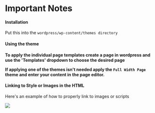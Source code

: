 <h1>Important Notes</h1>
<h4> Installation</h4>
<p>Put this into the <code>wordpress/wp-content/themes directory</code></p>
<h4>Using the theme<h4>
<p>To apply the individual page templates create a page in wordpress and use the 'Templates' dropdown to choose the desired page</p>
<p>If applying one of the themes isn't needed apply the <code>Full Width Page</code> theme and enter your content in the page editor.</p>
<h4>Linking to Style or Images in the HTML</h4>
<p>Here's an example of how to properly link to images or scripts</p>
<code><link rel="stylesheet" href="<?php echo get_template_directory_uri() ?>/scss/font-awesome.css"></code>
<code><img src="<?php echo get_template_directory_uri() ?>/images/logo.png"></code>
